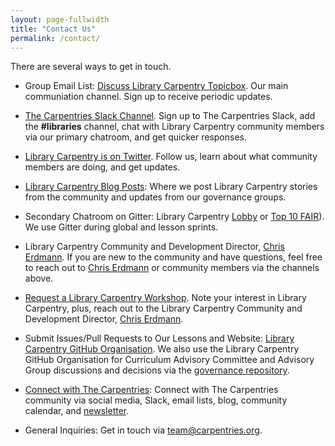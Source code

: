 ```yaml
---
layout: page-fullwidth
title: "Contact Us"
permalink: /contact/
---
```


There are several ways to get in touch.  

* Group Email List: [Discuss Library Carpentry Topicbox](https://carpentries.topicbox.com/groups/discuss-library-carpentry). Our main communiation channel. Sign up to receive periodic updates.

* [The Carpentries Slack Channel](https://swc-slack-invite.herokuapp.com). Sign up to The Carpentries Slack, add the **#libraries** channel, chat with Library Carpentry community members via our primary chatroom, and get quicker responses.

* [Library Carpentry is on Twitter](https://twitter.com/LibCarpentry). Follow us, learn about what community members are doing, and get updates.

* [Library Carpentry Blog Posts](https://librarycarpentry.org/blog/): Where we post Library Carpentry stories from the community and updates from our governance groups.

* Secondary Chatroom on Gitter:  Library Carpentry [Lobby](https://gitter.im/LibraryCarpentry/Lobby) or [Top 10 FAIR](https://gitter.im/LibraryCarpentry/Top10FAIR)). We use Gitter during global and lesson sprints.

* Library Carpentry Community and Development Director, [Chris Erdmann](mailto:cChristopher.Erdmann@ucop.edu). If you are new to the community and have questions, feel free to reach out to [Chris Erdmann](mailto:cChristopher.Erdmann@ucop.edu) or community members via the channels above.

* [Request a Library Carpentry Workshop](https://amy.software-carpentry.org/forms/workshop/). Note your interest in Library Carpentry, plus, reach out to the Library Carpentry Community and Development Director, [Chris Erdmann](mailto:Christopher.Erdmann@ucop.edu).

* Submit Issues/Pull Requests to Our Lessons and Website: [Library Carpentry GitHub Organisation](https://github.com/LibraryCarpentry). We also use the Library Carpentry GitHub Organisation for Curriculum Advisory Committee and Advisory Group discussions and decisions via the [governance repository](https://github.com/LibraryCarpentry/governance).

* [Connect with The Carpentries](https://carpentries.org/connect/): Connect with The Carpentries community via social media, Slack, email lists, blog, community calendar, and [newsletter](https://carpentries.org/newsletter/). 

* General Inquiries: Get in touch via [team@carpentries.org](mailto:team@carpentries.org).
